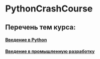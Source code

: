 # PythonCrashCourse

## Перечень тем курса:

#### [Введение в Python](https://vk.com/away.php?to=https%3A%2F%2Fdocs.google.com%2Fdocument%2Fd%2F1HTLjtFXP23Ms3x9BRvim3JJyKBjVhXhbQF5052XciPc%2Fedit%3Fusp%3Dsharing&cc_key=)
#### [Введение в промышленную разработку](https://docs.google.com/document/d/13WLRxeIl6h5YsVSGa9gxHf4MHiCBsTmJTvsr62PcreM/edit?usp=sharing)
